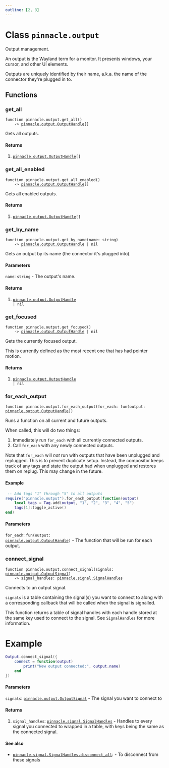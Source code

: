 ```yaml
---
outline: [2, 3]
---
```


# Class `pinnacle.output`


Output management.

An output is the Wayland term for a monitor. It presents windows, your cursor, and other UI elements.

Outputs are uniquely identified by their name, a.k.a. the name of the connector they're plugged in to.




## Functions

### <Badge type="function" text="function" /> get_all

<div class="language-lua"><pre><code>function pinnacle.output.get_all()
    -> <a href="/lua-reference/0.1.0-beta.1/classes/pinnacle.output.OutputHandle">pinnacle.output.OutputHandle</a>[]</code></pre></div>

Gets all outputs.




#### Returns

1. <code><a href="/lua-reference/0.1.0-beta.1/classes/pinnacle.output.OutputHandle">pinnacle.output.OutputHandle</a>[]</code>




### <Badge type="function" text="function" /> get_all_enabled

<div class="language-lua"><pre><code>function pinnacle.output.get_all_enabled()
    -> <a href="/lua-reference/0.1.0-beta.1/classes/pinnacle.output.OutputHandle">pinnacle.output.OutputHandle</a>[]</code></pre></div>

Gets all enabled outputs.




#### Returns

1. <code><a href="/lua-reference/0.1.0-beta.1/classes/pinnacle.output.OutputHandle">pinnacle.output.OutputHandle</a>[]</code>




### <Badge type="function" text="function" /> get_by_name

<div class="language-lua"><pre><code>function pinnacle.output.get_by_name(name: string)
    -> <a href="/lua-reference/0.1.0-beta.1/classes/pinnacle.output.OutputHandle">pinnacle.output.OutputHandle</a> | nil</code></pre></div>

Gets an output by its name (the connector it's plugged into).



#### Parameters

`name`: <code>string</code> - The output's name.



#### Returns

1. <code><a href="/lua-reference/0.1.0-beta.1/classes/pinnacle.output.OutputHandle">pinnacle.output.OutputHandle</a> | nil</code>




### <Badge type="function" text="function" /> get_focused

<div class="language-lua"><pre><code>function pinnacle.output.get_focused()
    -> <a href="/lua-reference/0.1.0-beta.1/classes/pinnacle.output.OutputHandle">pinnacle.output.OutputHandle</a> | nil</code></pre></div>

Gets the currently focused output.

This is currently defined as the most recent one that has had pointer motion.




#### Returns

1. <code><a href="/lua-reference/0.1.0-beta.1/classes/pinnacle.output.OutputHandle">pinnacle.output.OutputHandle</a> | nil</code>




### <Badge type="function" text="function" /> for_each_output

<div class="language-lua"><pre><code>function pinnacle.output.for_each_output(for_each: fun(output: <a href="/lua-reference/0.1.0-beta.1/classes/pinnacle.output.OutputHandle">pinnacle.output.OutputHandle</a>))</code></pre></div>

 Runs a function on all current and future outputs.

 When called, this will do two things:
 1. Immediately run `for_each` with all currently connected outputs.
 2. Call `for_each` with any newly connected outputs.

 Note that `for_each` will *not* run with outputs that have been unplugged and replugged.
 This is to prevent duplicate setup. Instead, the compositor keeps track of any tags and
 state the output had when unplugged and restores them on replug. This may change in the future.

#### Example
```lua
 -- Add tags "1" through "5" to all outputs
require("pinnacle.output").for_each_output(function(output)
    local tags = Tag.add(output, "1", "2", "3", "4", "5")
    tags[1]:toggle_active()
end)
```


#### Parameters

`for_each`: <code>fun(output: <a href="/lua-reference/0.1.0-beta.1/classes/pinnacle.output.OutputHandle">pinnacle.output.OutputHandle</a>)</code> - The function that will be run for each output.






### <Badge type="function" text="function" /> connect_signal

<div class="language-lua"><pre><code>function pinnacle.output.connect_signal(signals: <a href="/lua-reference/0.1.0-beta.1/classes/pinnacle.output.OutputSignal">pinnacle.output.OutputSignal</a>)
    -> signal_handles: <a href="/lua-reference/0.1.0-beta.1/classes/pinnacle.signal.SignalHandles">pinnacle.signal.SignalHandles</a></code></pre></div>

Connects to an output signal.

`signals` is a table containing the signal(s) you want to connect to along with
a corresponding callback that will be called when the signal is signalled.

This function returns a table of signal handles with each handle stored at the same key used
to connect to the signal. See `SignalHandles` for more information.

# Example
```lua
Output.connect_signal({
    connect = function(output)
        print("New output connected:", output.name)
    end
})
```




#### Parameters

`signals`: <code><a href="/lua-reference/0.1.0-beta.1/classes/pinnacle.output.OutputSignal">pinnacle.output.OutputSignal</a></code> - The signal you want to connect to



#### Returns

1. `signal_handles`: <code><a href="/lua-reference/0.1.0-beta.1/classes/pinnacle.signal.SignalHandles">pinnacle.signal.SignalHandles</a></code> - Handles to every signal you connected to wrapped in a table, with keys being the same as the connected signal.



#### See also

- <code><a href="/lua-reference/0.1.0-beta.1/classes/pinnacle#signal.SignalHandles.disconnect_all">pinnacle.signal.SignalHandles.disconnect_all</a></code>: - To disconnect from these signals